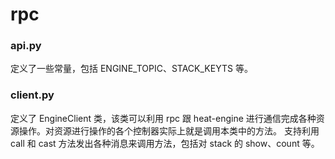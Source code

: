# rpc
### api.py
定义了一些常量，包括 ENGINE_TOPIC、STACK_KEYTS 等。

### client.py
定义了 EngineClient 类，该类可以利用 rpc 跟 heat-engine 进行通信完成各种资源操作。对资源进行操作的各个控制器实际上就是调用本类中的方法。
支持利用 call 和 cast 方法发出各种消息来调用方法，包括对 stack 的 show、count 等。

